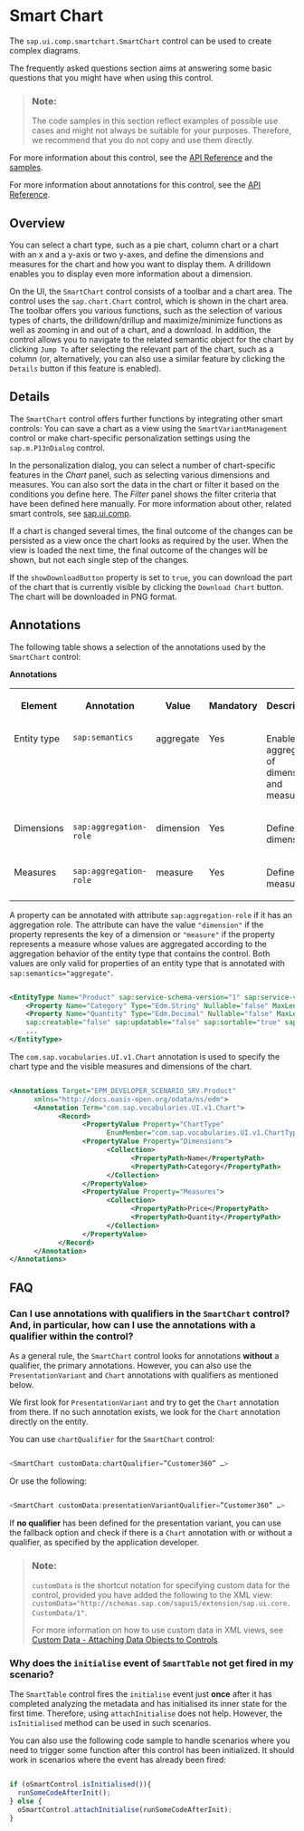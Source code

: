 <!-- loio7a32157697474864b041fa739fcc51ba -->

# Smart Chart

The `sap.ui.comp.smartchart.SmartChart` control can be used to create complex diagrams.

The frequently asked questions section aims at answering some basic questions that you might have when using this control.

> ### Note:  
> The code samples in this section reflect examples of possible use cases and might not always be suitable for your purposes. Therefore, we recommend that you do not copy and use them directly.

For more information about this control, see the [API Reference](https://ui5.sap.com/#/api/sap.ui.comp.smartchart.SmartChart) and the [samples](https://ui5.sap.com/#/entity/sap.ui.comp.smartchart.SmartChart).

For more information about annotations for this control, see the [API Reference](https://ui5.sap.com/#/api/sap.ui.comp.smartchart.SmartChart/annotations/Summary).



## Overview

You can select a chart type, such as a pie chart, column chart or a chart with an x and a y-axis or two y-axes, and define the dimensions and measures for the chart and how you want to display them. A drilldown enables you to display even more information about a dimension.

On the UI, the `SmartChart` control consists of a toolbar and a chart area. The control uses the `sap.chart.Chart` control, which is shown in the chart area. The toolbar offers you various functions, such as the selection of various types of charts, the drilldown/drillup and maximize/minimize functions as well as zooming in and out of a chart, and a download. In addition, the control allows you to navigate to the related semantic object for the chart by clicking `Jump To` after selecting the relevant part of the chart, such as a column \(or, alternatively, you can also use a similar feature by clicking the `Details` button if this feature is enabled\).



## Details

The `SmartChart` control offers further functions by integrating other smart controls: You can save a chart as a view using the `SmartVariantManagement` control or make chart-specific personalization settings using the `sap.m.P13nDialog` control.

In the personalization dialog, you can select a number of chart-specific features in the *Chart* panel, such as selecting various dimensions and measures. You can also sort the data in the chart or filter it based on the conditions you define here. The *Filter* panel shows the filter criteria that have been defined here manually. For more information about other, related smart controls, see [sap.ui.comp](sap-ui-comp-0cbbeba.md).

If a chart is changed several times, the final outcome of the changes can be persisted as a view once the chart looks as required by the user. When the view is loaded the next time, the final outcome of the changes will be shown, but not each single step of the changes.

If the `showDownloadButton` property is set to `true`, you can download the part of the chart that is currently visible by clicking the `Download Chart` button. The chart will be downloaded in PNG format.



## Annotations

The following table shows a selection of the annotations used by the `SmartChart` control:

**Annotations**


<table>
<tr>
<th valign="top">

Element



</th>
<th valign="top">

Annotation



</th>
<th valign="top">

Value



</th>
<th valign="top">

Mandatory



</th>
<th valign="top">

Description



</th>
</tr>
<tr>
<td valign="top">

Entity type



</td>
<td valign="top">

`sap:semantics` 



</td>
<td valign="top">

aggregate



</td>
<td valign="top">

Yes



</td>
<td valign="top">

Enables the aggregation of dimensions and measures.



</td>
</tr>
<tr>
<td valign="top">

Dimensions



</td>
<td valign="top">

`sap:aggregation-role` 



</td>
<td valign="top">

dimension



</td>
<td valign="top">

Yes



</td>
<td valign="top">

Defines the dimensions.



</td>
</tr>
<tr>
<td valign="top">

Measures



</td>
<td valign="top">

`sap:aggregation-role` 



</td>
<td valign="top">

measure



</td>
<td valign="top">

Yes



</td>
<td valign="top">

Defines the measures.



</td>
</tr>
</table>

A property can be annotated with attribute `sap:aggregation-role` if it has an aggregation role. The attribute can have the value `"dimension"` if the property represents the key of a dimension or `"measure"` if the property represents a measure whose values are aggregated according to the aggregation behavior of the entity type that contains the control. Both values are only valid for properties of an entity type that is annotated with `sap:semantics="aggregate"`.

```xml

<EntityType Name="Product" sap:service-schema-version="1" sap:service-version="1" sap:semantics="aggregate" sap:content-version="1"> 
	<Property Name="Category" Type="Edm.String" Nullable="false" MaxLength="40" sap:aggregation-role="dimension" sap:label="Product Category" sap:creatable="false" sap:updatable="false" sap:sortable="true" sap:filterable="true" />
	<Property Name="Quantity" Type="Edm.Decimal" Nullable="false" MaxLength="3" sap:aggregation-role="measure" sap:label="Quantity"
 	sap:creatable="false" sap:updatable="false" sap:sortable="true" sap:filterable="true" />
 	...
</EntityType>


```

The `com.sap.vocabularies.UI.v1.Chart` annotation is used to specify the chart type and the visible measures and dimensions of the chart.

```xml

<Annotations Target="EPM_DEVELOPER_SCENARIO_SRV.Product"
      xmlns="http://docs.oasis-open.org/odata/ns/edm">
      <Annotation Term="com.sap.vocabularies.UI.v1.Chart">
            <Record>
                  <PropertyValue Property="ChartType"
                        EnumMember="com.sap.vocabularies.UI.v1.ChartType/Column" />
                  <PropertyValue Property="Dimensions">
                        <Collection>
                              <PropertyPath>Name</PropertyPath>
                              <PropertyPath>Category</PropertyPath>
                        </Collection>
                  </PropertyValue>
                  <PropertyValue Property="Measures">
                        <Collection>
                              <PropertyPath>Price</PropertyPath>
                              <PropertyPath>Quantity</PropertyPath>
                        </Collection>
                  </PropertyValue>
            </Record>
      </Annotation>
</Annotations>


```



## FAQ



### Can I use annotations with qualifiers in the `SmartChart` control? And, in particular, how can I use the annotations with a qualifier within the control?

As a general rule, the `SmartChart` control looks for annotations **without** a qualifier, the primary annotations. However, you can also use the `PresentationVariant` and `Chart` annotations with qualifiers as mentioned below.

We first look for `PresentationVariant` and try to get the `Chart` annotation from there. If no such annotation exists, we look for the `Chart` annotation directly on the entity.

You can use `chartQualifier` for the `SmartChart` control:

```js

<SmartChart customData:chartQualifier=”Customer360” …>
```

Or use the following:

```js

<SmartChart customData:presentationVariantQualifier=”Customer360” …>
```

If **no qualifier** has been defined for the presentation variant, you can use the fallback option and check if there is a `Chart` annotation with or without a qualifier, as specified by the application developer.

> ### Note:  
> `customData` is the shortcut notation for specifying custom data for the control, provided you have added the following to the XML view: `customData="http://schemas.sap.com/sapui5/extension/sap.ui.core.CustomData/1"`.
> 
> For more information on how to use custom data in XML views, see [Custom Data - Attaching Data Objects to Controls](../04_Essentials/custom-data-attaching-data-objects-to-controls-91f0c3e.md).



### Why does the `initialise` event of `SmartTable` not get fired in my scenario?

The `SmartTable` control fires the `initialise` event just **once** after it has completed analyzing the metadata and has initialised its inner state for the first time. Therefore, using `attachInitialise` does not help. However, the `isInitialised` method can be used in such scenarios.

You can also use the following code sample to handle scenarios where you need to trigger some function after this control has been initialized. It should work in scenarios where the event has already been fired:

```js

if (oSmartControl.isInitialised()){
  runSomeCodeAfterInit();
} else {
  oSmartControl.attachInitialise(runSomeCodeAfterInit);
}

```

